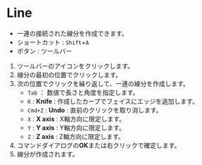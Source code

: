 # Line

- 一連の接続された線分を作成できます。
- ショートカット : `Shift`+`A`
- ボタン : ツールバー

1. ツールバーのアイコンをクリックします。
2. 線分の最初の位置でクリックします。
3. 次の位置でクリックを繰り返して、一連の線分を作成します。
   - `Tab` ： 数値で長さと角度を指定します。
   - `K` : **Knife** : 作成したカーブでフェイスにエッジを追加します。
   - `Cmd+Z` : **Undo** : 直前のクリックを取り消します。
   - `X` : **X axis** : X軸方向に限定します。
   - `Y` : **Y axis** : Y軸方向に限定します。
   - `Z` : **Z axis** : Z軸方向に限定します。
4. コマンドダイアログの**OK**または右クリックで確定します。
5. 線分が作成されます。
